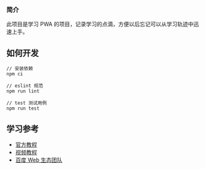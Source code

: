 ### 简介

此项目是学习 PWA 的项目，记录学习的点滴，方便以后忘记可以从学习轨迹中迅速上手。

## 如何开发

```
// 安装依赖
npm ci

// eslint 规范
npm run lint

// test 测试用例
npm run test
```

## 学习参考

- [官方教程](https://developers.google.com/web/fundamentals/codelabs/your-first-pwapp)
- [视频教程](https://www.bilibili.com/video/BV1wt411E7QD?from=search&seid=4359254532906031342)
- [百度 Web 生态团队](https://lavas-project.github.io/pwa-book/)
